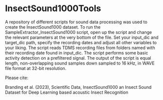 # InsectSound1000Tools
A repository of different scripts for sound data processing was used to create the InsectSound1000 dataset.
To run the SampleExtractor_InsectSound1000 script, open up the script and change the relevant parameters at the very bottom of the file. Set your input_dic and target_dic path, specify the recording dates and adjust all other variables to your liking. The script reads TDMS recording files from folders named with their recording date found in input_dic. The script performs some basic activity detection on a prefiltered signal. The output of the script is equal length, non-overlapping sound samples down sampled to 16 kHz, in WAVE file format at 32-bit resolution.

Please cite:

Branding et al. (2023), Scientific Data, InsectSound1000 an Insect
Sound Dataset for Deep Learning based acoustic Insect Recognition
